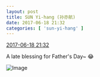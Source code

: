 ```yaml
---
layout: post
title: SUN Yi-hang (孙亦航)
date: 2017-06-18 21:32
categories: [ 'sun-yi-hang' ]
---
```


<div class="weibo-info">
  <a href="http://weibo.com/6108316220/F8qZl5PAL">2017-06-18 21:32</a>
</div>

A late blessing for Father's Day~ :joy:

<!-- more -->

![Image](https://wx2.sinaimg.cn/mw690/006FnS5mgy1fgpoele21vj30qo0zkjy8.jpg)
